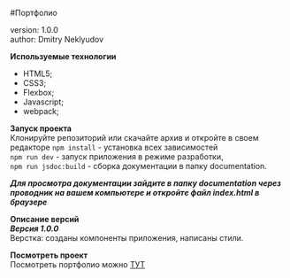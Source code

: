 #Портфолио

version: 1.0.0  
author: Dmitry Neklyudov

**Используемые технологии**

- HTML5;
- CSS3;
- Flexbox;
- Javascript;
- webpack;

**Запуск проекта**  
Клонируйте репозиторий или скачайте архив и откройте в своем редакторе
`npm install` - установка всех зависимостей  
`npm run dev` - запуск приложения в режиме разработки,  
`npm run jsdoc:build` - сборка документации в папку documentation.

**_Для просмотра документации зайдите в папку documentation через проводник на вашем компьютере и
откройте файл index.html в браузере_**

**Описание версий**  
**_Версия 1.0.0_**  
Верстка: созданы компоненты приложения, написаны стили.

**Посмотреть проект**  
Посмотреть портфолио можно <a href="https://dnwd843.github.io/portfolio/" target="_blank" rel="noreferrer noopener">ТУТ</a>
